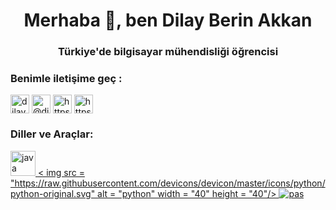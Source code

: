 <h1 align="center">Merhaba 👋, ben Dilay Berin Akkan</h1>
<h3 align="center">Türkiye'de bilgisayar mühendisliği öğrencisi</h3>

<h3 align="left">Benimle iletişime geç :</h3>
<p align = "left">
<a href = "https://linkedin.com/in/dilayberin-akkan" target = "blank"><img align = "center" src = "https: //raw.githubusercontent.com/rahuldkjain/github-profile-readme-generator/master/src/images/icons/Social/linked-in-alt.svg" alt = "dilayberin-akkan" height = "30" genişlik = "40" /></a>
<a href = "https://medium.com/@dilayakkan" target = "blank"><img align = "center" src = "https://raw.githubusercontent.com" /rahuldkjain/github-profile-readme-generator/master/src/images/icons/Social/medium.svg" alt = "@dilayakkan" height = "30" genişlik = "40" /></a>
<a href ="https://www.hackerrank.com/https://www.hackerrank.com/profile/dilayakkan" target = "blank"><img align = "center" src = "https://raw.githubusercontent. com/rahuldkjain/github-profile-readme-generator/master/src/images/icons/Social/hackerrank.svg" alt = "https://www.hackerrank.com/profile/dilayakkan" height = "30" genişlik = "40" /></a>
<a href = "https://www.leetcode.com/https://leetcode.com/dilayberin/" target = "blank"><img align = "center" src= "https://raw.githubusercontent.com/rahuldkjain/github-profile-readme-generator/master/src/images/icons/Social/leet-code.svg" alt = "https://leetcode.com/dilayberin/ " height = "30" genişlik = "40" /></a>
</p>

<h3 align = "left"> Diller ve Araçlar:</h3>
<p align = "left"> <a href = " https://www.java.com" target = "_blank" rel = "noreferrer"> <img src = "https://raw.githubusercontent.com/devicons/devicon/master/icons/java/java-original. svg" alt = "java" width = "40" height = "40"/> </a> <a href = "https://www.python.org" target = "_blank" rel = "noreferrer"> < img src = "https://raw.githubusercontent.com/devicons/devicon/master/icons/python/python-original.svg" alt = "python" width = "40" height = "40"/> </a > <a href = "https://www.rust-lang.org" target = "_blank" rel = "noreferrer"> <img src = "https://raw.githubusercontent.com/devicons/devicon/master/ simgeler/rust/rust-plain.svg" alt = "pas" genişlik = "40" yükseklik = "40"/> </a> </p>


